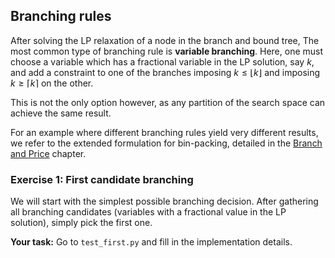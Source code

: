 ## Branching rules

After solving the LP relaxation of a node in the branch and bound tree, 
The most common type of branching rule is **variable branching**. Here, one must choose a variable which has a fractional variable in the LP solution, say $k$, and add a constraint to one of the branches imposing $k \leq \lfloor k \rfloor$ and imposing $k \geq \lceil k \rceil$ on the other.

This is not the only option however, as any partition of the search space can achieve the same result.  

For an example where different branching rules yield very different results, we refer to the extended formulation for bin-packing, detailed in the [Branch and Price](../branch_and_price/README.md) chapter.

### Exercise 1: First candidate branching

We will start with the simplest possible branching decision. After gathering all branching candidates (variables with a fractional value in the LP solution), simply pick the first one.

**Your task:** Go to `test_first.py` and fill in the implementation details.
